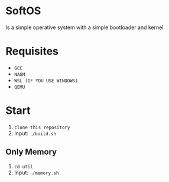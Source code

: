 # SoftOS

Is a simple operative system with a simple bootloader and kernel

# Requisites
  -  `GCC`
  -  `NASM`
  -  `WSL (IF YOU USE WINDOWS)`
  -  `QEMU`

# Start
1. `clone this repository`
2. Input: `./build.sh`

## Only Memory
1. `cd util`
2. Input: `./memory.sh`

